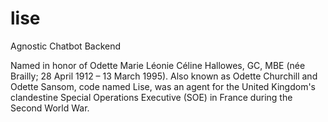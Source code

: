 # lise
Agnostic Chatbot Backend

Named in honor of Odette Marie Léonie Céline Hallowes, GC, MBE (née Brailly; 28 April 1912 – 13 March 1995). Also known as Odette Churchill and Odette Sansom, code named Lise, was an agent for the United Kingdom's clandestine Special Operations Executive (SOE) in France during the Second World War. 
